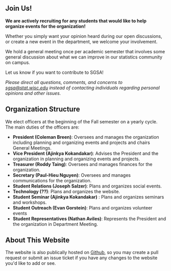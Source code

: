 ## Join Us!

<strong>We are actively recruiting for any students that would like to help organize events for the organization!</strong>

Whether you simply want your opinion heard during our open discussions, or create a new event in the department, we welcome your involvement.

We hold a general meeting once per academic semester that involves some general discussion about what we can improve in our statistics community on campus.

Let us know if you want to contribute to SGSA! 

*Please direct all questions, comments, and concerns to sgsa@stat.wisc.edu instead of contacting individuals regarding personal opinions and other issues.*


## Organization Structure

We elect officers at the beginning of the Fall semester on a yearly cycle.  The main duties of the officers are:

* **President (Coleman Breen)**: Oversees and manages the organization including planning and organizing events and projects and chairs General Meetings.
* **Vice President (Ajinkya Kokandakar)**: Advises the President and the organization in planning and organizing events and projects.
* **Treasurer (Roddy Taing)**: Oversees and manages finances for the organization.
* **Secretary (Paul-Hieu Nguyen)**: Oversees and manages communications for the organization.
* **Student Relations (Joseph Salzer)**: Plans and organizes social events.
* **Technology (??)**: Plans and organizes the website.
* **Student Seminar (Ajinkya Kokandakar)** : Plans and organizes seminars and workshops.
* **Student Outreach (Evan Gorstein)**: Plans and organizes volunteer events
* **Student Representatives (Nathan Aviles)**: Represents the President and the organization in Department Meeting.

## About This Website

The website is also publically hosted on [Github](https://github.com/sgsa-wisc/sgsa-wisc.github.io), so you may create a pull request or submit an issue ticket if you have any changes to the website you'd like to add or see.
